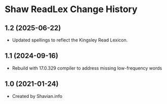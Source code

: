 Shaw ReadLex Change History
====================

1.2 (2025-06-22)
----------------
* Updated spellings to reflect the Kingsley Read Lexicon.

1.1 (2024-09-16)
----------------
* Rebuild with 17.0.329 compiler to address missing low-frequency words

1.0 (2021-01-24)
----------------
* Created by Shavian.info
